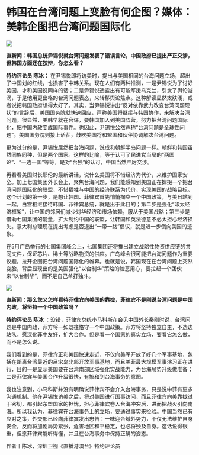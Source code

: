 # 韩国在台湾问题上变脸有何企图？媒体：美韩企图把台湾问题国际化

![](https://inews.gtimg.com/om_bt/OY5XD1uQ1tvYRp9HqWNq0hYkq3iaocB6GshB5X-i7znNwAA/1000)

**直新闻：韩国总统尹锡悦就台湾问题发表了错误言论，中国政府已提出严正交涉，但韩国方面还在狡辩，你怎么看？**

**特约评论员 陈冰：**
在尹锡悦即将访美时，提出与美国相同的台海问题立场，超出了中国划的红线，也损害了中韩关系。现在人们有两种推测，一是尹锡悦为了讨好美国，才和美国说同样的话；二是尹锡悦透露出有可能军援乌克兰，引发了舆论漩涡，于是他用更出格的台湾问题表态，来转移舆论焦点。这种解读显然太肤浅，或者说把韩国政府想得太好了。其实，当尹锡悦讲出“反对依靠武力改变台湾问题现状”的言辞后，美国国务院就快速回应，声称美国将继续与韩国协作，来解决台湾问题。很显然，美韩早就在合谋，要韩国加入到美国阵营，努力把台湾问题国际化，把中国内政变成国际事件。也因此，尹锡悦公然声称“台湾问题是全球性问题”，美国国务院则接上话茬，鼓吹美国将和盟国和伙伴协调解决台湾问题。

更为过分的是，尹锡悦居然把台海问题，说成和朝鲜半岛问题一样。朝鲜和韩国虽然同族同种，但是两个国家。这样的比喻，等于认可了民进党当局的“两国论”、“一边一国”等等，是对“台独”的认可，中国当然严厉交涉。

再看看美国财长耶伦的最新讲话，说什么美国将不惜经济为代价，来维护国家安全。加上七国集团外长会上，聚焦台海问题，我们能感知到美国正在撺掇一个把台湾问题国际化的联盟，不惜牺牲与中国的经济联系为代价，实现美国的战略目标。这个计划的第一步，是想让韩国、菲律宾首先悄悄掏空一个中国政策，与美日站到一起，白宫相继接待韩国、菲律宾总统，就是出于此目的；第二步是强化“印太经济框架”，让中国的邻居们减少对华经济和市场依赖，服从于美国战略；第三步是借助七国集团的能量，扩大制约中国的联盟，让韩国和英法德意不必太担心经济损失。意大利总理现在提出考虑是否退出“一带一路”倡议，就是进一步倒向美国的迹象。

在5月广岛举行的七国集团峰会上，七国集团还将推出建立战略性物资供应链的共同文件，保证芯片、稀土等战略物资的供应。广岛峰会很可能把台海问题作为重要议题，拉开企图把台湾问题国际化的帷幕。也就是说，韩国现在在台湾问题上突然变脸，背后显现出的是美国强化“以台制华”策略的险恶用心，要拉起一个团伙来“以台制华”，而不是自己单打独斗。

![](https://inews.gtimg.com/om_bt/OdETMzwBbL0__vDr14VuYDKsiYil5zZHk8p62kCZ7MEE4AA/1000)

**直新闻：那么您又怎样看待菲律宾向美国的靠拢，菲律宾不是刚说台湾问题是中国内政，将坚持一个中国政策吗？**

**特约评论员 陈冰**
：没错，菲律宾总统小马科斯在会见中国外长秦刚时说，台湾问题是中国内政，菲方将一如既往恪守一个中国政策。菲方将坚持独立自主，不选边站队，愿深化菲中友好，扩大合作。但是看一个国家的真实立场，要看它怎么做，而不是怎么说。

我们看到的是，菲律宾正和美国快速走近，不仅向美军开放了好几个军事基地，包括在距离台湾最近的吕宋岛北部开放军事基地，而且美菲最大规模军事演习正在进行，目的一是显示美国要在台湾南部区域强化实战能力，为台海局势升级做准备；二是菲律宾与美国合作升级很快，有掺和到台海事务的意图。

我也注意到，小马科斯并没有明确说菲律宾不会介入台海事务，只是说中菲有更多沟通机制。他在尹锡悦访美之后，将对美国进行国事访问，而且菲律宾向美靠拢过于密切，都引起东盟国家的担忧，担心菲律宾卷入台海冲突后，进而把战火引向南海。所以我认为，菲律宾在台海事务上的立场，要通过事实来检验。中国当然已有应对之策，外交部已经向菲律宾发出忠告：一味迎合域外势力，不仅无法维护自身安全，反而将加剧局势紧张，危害地区和平稳定，也必将殃及自身。这话说得很重，但愿菲律宾能听得懂，并且在台海事务中保持正确的姿态。

作者丨陈冰，深圳卫视《直播港澳台》特约评论员

